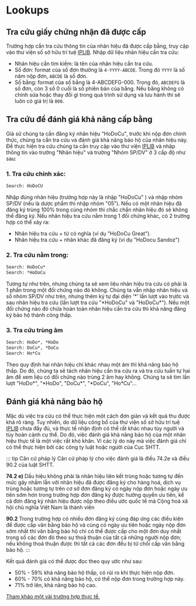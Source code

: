# Lookups
## Tra cứu giấy chứng nhận đã được cấp
Trường hợp cần tra cứu thông tin của nhãn hiệu đã được cấp bằng, truy cập vào thư viện số sở hữu trí tuệ [IPLIB](http://iplib.noip.gov.vn/WebUI/WSearch.php). Nhập dữ liệu nhãn hiệu cần tra cứu:
* Nhãn hiệu cần tìm kiếm: là tên của nhãn hiệu cần tra cứu.
* Số đơn: format của số đơn thường là `4-YYYY-ABCDE`. Trong đó `YYYY` là số năm nộp đơn, `ABCDE` là số đơn.
* Số bằng: format của số bằng là 4-ABCDEFG-000. Trong đó, `ABCDEFG` là số đơn, còn 3 số 0 cuối là số phiên bản của bằng. Nếu bằng không có chỉnh sửa hoặc thay đổi gì trong quá trình sử dụng và lưu hành thì sẽ luôn có giá trị là `000`.

## Tra cứu để đánh giá khả năng cấp bằng

Giả sử chúng ta cần đăng ký nhãn hiệu "HoDoCu", trước khi nộp đơn chính thức, chúng ta cần tra cứu và đánh giá khả năng bảo hộ của nhãn hiệu này. Để thực hiện tra cứu chúng ta cần truy cập vào thư viện [IPLIB](http://iplib.noip.gov.vn/WebUI/WSearch.php) và nhập thông tin vào trường "Nhãn hiệu" và trường "Nhóm SP/DV" ở 3 cấp độ như sau:
### 1. Tra cứu chính xác:
``` html
Search: HoDoCU
```
Nhập đúng nhãn hiệu (trường hợp này là nhập "HoDoCu" ) và nhập nhóm SP/DV (nếu là dược phẩm thì nhập nhóm "05").
Nếu có một nhãn hiệu đã đăng ký trùng 100% trong cùng nhóm thì chắc chắn nhãn hiệu đó sẽ không thể đăng ký. Nếu nhãn hiệu tra cứu nằm trong 1 đối chứng khác, có 2 trường hợp có thể xảy ra:
* Nhãn hiệu tra cứu + từ có nghĩa (ví dụ "HoDoCu Great").
* Nhãn hiệu tra cứu + nhãn khác đã đăng ký (ví dụ "HoDocu Sandoz")
### 2. Tra cứu nằm trong:
```html
Search: HoDoCu*
Search: *HoDoCu
```
Tương tự như trên, nhưng chúng ta sẽ xem liệu nhãn hiệu tra cứu có phải là 1 phần trong một đối chứng nào đó không. Chúng ta vẫn nhập nhãn hiệu và số nhóm SP/DV như trên, nhưng thêm ký tự đại diện '*' lần lượt vào trước và sau nhãn hiệu tra cứu (lần lượt tra cứu "\*HoDoCu" và "HoDoCu\*"). Nếu một đối chứng nào đó chứa hoàn toàn nhãn hiệu cần tra cứu thì khả năng đăng ký bảo hộ thành công thấp.
### 3. Tra cứu trùng âm
```html
Search: HoDo*, *HoDo
Search: DoCu*, *DoCu
Search: Ho*Cu
```
Theo quy định hai nhãn hiệu chỉ khác nhau một âm thì khả năng bảo hộ thấp. Do đó, chúng ta sẽ tách nhãn hiệu cần tra cứu ra và tra cứu tuần tự hai âm để xem liệu có đối chứng nào trùng 2 âm hay không.
Chúng ta sẽ tìm lần lượt "HoDo\*", "\*HoDo", "DoCu\*", "\*DoCu", "Ho\*Cu"...

## Đánh giá khả năng bảo hộ
Mặc dù việc tra cứu có thể thực hiện một cách đơn giản và kết quả thu được khá rõ ràng. Tuy nhiên, do dữ liệu công bố của thư viện số sở hữu trí tuệ [IPLIB](http://iplib.noip.gov.vn/WebUI/WSearch.php) chưa đầy đủ, và thực tế nhận định có thể rất khác nhau tùy người và tùy hoàn cảnh cụ thể. Do đó, việc đánh giá khả năng bảo hộ của một nhãn hiệu thực tế là một việc rất khó khăn. Vì các lý do này mà việc đánh giá chỉ có thể thực hiện bởi các công ty luật hoặc người của Cục SHTT.

::: tip Căn cứ pháp lý
Căn cứ pháp lý cho việc đánh giá là điều 74.2e và điều 90.2 của luật SHTT.

**74.2 e)** Dấu hiệu không phải là nhãn hiệu liên kết trùng hoặc tương tự đến mức gây nhầm lẫn với nhãn hiệu đã được đăng ký cho hàng hoá, dịch vụ trùng hoặc tương tự trên cơ sở đơn đăng ký có ngày nộp đơn hoặc ngày ưu tiên sớm hơn trong trường hợp đơn đăng ký được hưởng quyền ưu tiên, kể cả đơn đăng ký nhãn hiệu được nộp theo điều ước quốc tế mà Cộng hoà xã hội chủ nghĩa Việt Nam là thành viên

**90.2** Trong trường hợp có nhiều đơn đăng ký cùng đáp ứng các điều kiện để được cấp văn bằng bảo hộ và cùng có ngày ưu tiên hoặc ngày nộp đơn sớm nhất thì văn bằng bảo hộ chỉ có thể được cấp cho một đơn duy nhất trong số các đơn đó theo sự thoả thuận của tất cả những người nộp đơn; nếu không thoả thuận được thì tất cả các đơn đều bị từ chối cấp văn bằng bảo hộ. 
:::

Kết quả đánh giá có thể được đọc theo quy ước như sau:
* 50% - 59% khả năng bảo hộ thấp, có rủi ro khi thực hiện nộp đơn.
* 60% - 70% có khả năng bảo hộ, có thể nộp đơn trong trường hợp này.
* 71% trở lên, khả năng bảo hộ cao.

[Tham khảo một vài trường hợp thực tế.](./lookups-eg.md)
